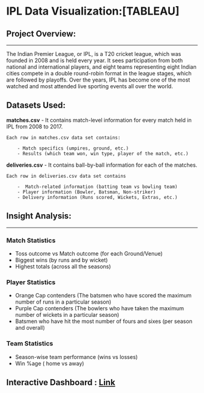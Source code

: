 # IPL Data Visualization:[TABLEAU]

## Project Overview:
---
The Indian Premier League, or IPL, is a T20 cricket league, which was founded in 2008 and is held every year. It sees participation from both national and international players,
and eight teams representing eight Indian cities compete in a double round-robin format in the league stages, which are followed by playoffs. 
Over the years, IPL has become one of the most watched and most attended live sporting events all over the world.


## Datasets Used:

**matches.csv** - It contains match-level information for every match held in IPL from 2008 to 2017.

    Each row in matches.csv data set contains:
    
        - Match specifics (umpires, ground, etc.)
        - Results (which team won, win type, player of the match, etc.)
        
**deliveries.csv** - It contains ball-by-ball information for each of the matches.

    Each row in deliveries.csv data set contains

        -  Match-related information (batting team vs bowling team)
        - Player information (Bowler, Batsman, Non-striker)
        - Delivery information (Runs scored, Wickets, Extras, etc.)


## Insight Analysis:
---

### Match Statistics

- Toss outcome vs Match outcome (for each Ground/Venue)
- Biggest wins (by runs and by wicket)
- Highest totals (across all the seasons)

### Player Statistics
- Orange Cap contenders (The batsmen who have scored the maximum number of runs in a particular season)
- Purple Cap contenders (The bowlers who have taken the maximum number of wickets in a particular season)
- Batsmen who have hit the most number of fours and sixes (per season and overall)

### Team Statistics
- Season-wise team performance (wins vs losses)
- Win %age ( home vs away)

## Interactive Dashboard : [Link](https://www.novypro.com/project/ipl-analysis-2008---2022)

